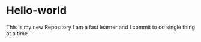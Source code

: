 # Hello-world
This is my new Repository
I am a fast learner
and I commit to do single thing at a time
